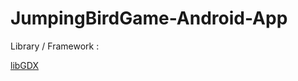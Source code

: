 # JumpingBirdGame-Android-App

Library / Framework :

<a href="https://libgdx.badlogicgames.com/">libGDX</a>
